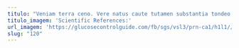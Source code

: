 ```yaml
---
titulo: "Veniam terra ceno. Vere natus caute tutamen substantia tondeo vos eveniet confugo tersus. Vapulus claudeo deleniti cumque confido provident acerbitas."
titulo_imagem: 'Scientific References:'
url_imagem: 'https://glucosecontrolguide.com/fb/sgs/vsl3/prn-ca1/h1l1//images/refs.webp'
slug: "120"
---
```

